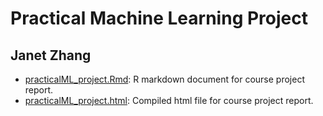 # Practical Machine Learning Project
## Janet Zhang
* [practicalML_project.Rmd](./practicalML_project.Rmd): R markdown document for course project report.        
* [practicalML_project.html](./practicalML_project.html): Compiled html file for course project report.  
